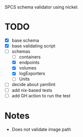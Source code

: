 SPCS schema validator using nickel.

# TODO

- [x] base schema
- [x] base validating script
- [ ] schemas
  - [ ] containers
  - [x] endpoints
  - [x] volumes
  - [x] logExporters
  - [ ] Units
- [ ] decide about yamllint
- [ ] add nix-based tests
- [ ] add GH action to run the test

# Notes

- Does not validate image path
